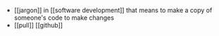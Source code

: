 - [[jargon]] in [[software development]] that means to make a copy of someone's code to make changes
- [[pull]] [[github]]